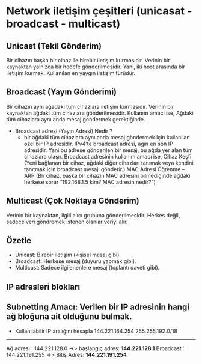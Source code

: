 # Network iletişim çeşitleri (unicasat - broadcast - multicast)

## Unicast (Tekil Gönderim)
Bir cihazın başka bir cihaz ile birebir iletişim kurmasıdır. Verinin bir kaynaktan yalnızca bir hedefe gönderilmesidir. Yani, iki host arasında bir iletişim kurmak. Kullanılan en yaygın iletişim türüdür.

## Broadcast (Yayın Gönderimi)
Bir cihazın aynı ağadaki tüm cihazlara iletişim kurmasıdır. Verinin bir kaynaktan ağdaki tüm cihazlara gönderilmesidir. Kullanım amacı ise, Ağdaki tüm cihazlara aynı anda mesaj göndermek gerektiğinde.
- Broadcast adresi (Yayın Adresi) Nedir ?
    - bir ağdaki tüm cihazlara aynı anda mesaj göndermek için kullanılan özel bir IP adresidir. IPv4’te broadcast adresi, ağın en son IP adresidir. Yani bu adrese gönderilen bir mesaj, bu ağda yer alan tüm cihazlara ulaşır. Broadcast adresinin kullanım amacı ise, Cihaz Keşfi (Yeni bağlanan bir cihaz, ağdaki diğer cihazları tanımak veya kendini tanıtmak için broadcast mesajı gönderir.) 
    MAC Adresi Öğrenme – ARP (Bir cihaz, başka bir cihazın MAC adresini bilmediğinde ağdaki herkese sorar “192.168.1.5 kim? MAC adresin nedir?”)

## Multicast (Çok Noktaya Gönderim)
Verinin bir kaynaktan, ilgili alıcı grubuna gönderilmesidir. Herkes değil, sadece veri göndremek istenen olanlar veriyi alır.

Özetle
---
- Unicast: Birebir iletişim (kişisel mesaj gibi).
- Broadcast: Herkese mesaj (duyuru yapmak gibi).
- Multicast: Sadece ilgilenenlere mesaj (toplantı daveti gibi).



## IP adresleri blokları

## Subnetting Amacı: Verilen bir IP adresinin hangi ağ bloğuna ait olduğunu bulmak.

- Kullanılabilir IP aralığını hesapla
144.221.164.254
255.255.192.0/18
---
Ağ adresi : 144.221.128.0   ->> başlangıç adres: **144.221.128.1**
Broadcast : 144.221.191.255 ->> Bitiş Adres: **144.221.191.254**
